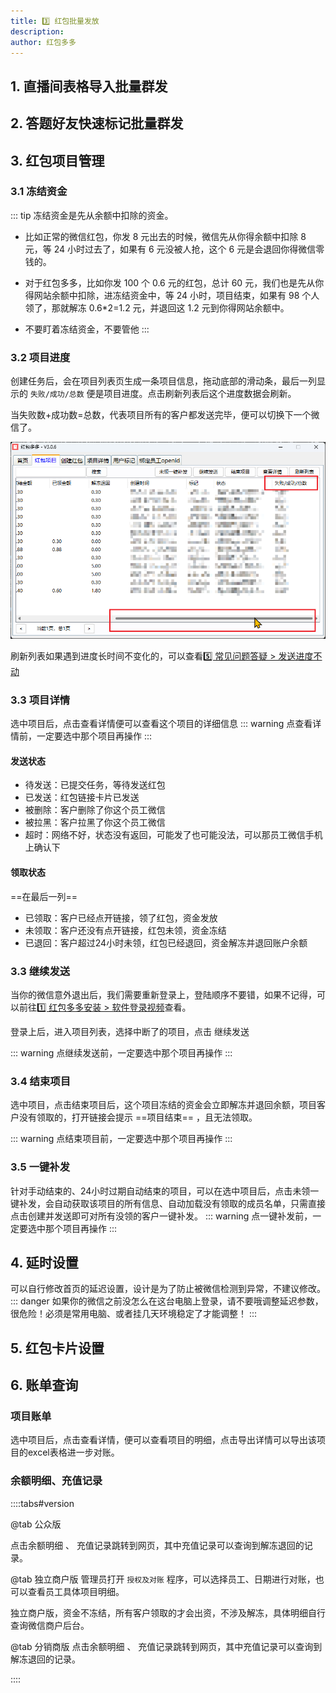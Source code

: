 ```yaml
---
title: 3️⃣ 红包批量发放
description: 
author: 红包多多
---
```


## 1. 直播间表格导入批量群发
<VideoPlayer src="/videos/ff_01.mp4" 
    poster="/videos/ff_01.jpg"
/>

## 2. 答题好友快速标记批量群发
<VideoPlayer src="/videos/ff_02.mp4" 
    poster="/videos/ff_02.jpg"
/>

## 3. 红包项目管理

### 3.1 冻结资金

::: tip
冻结资金是先从余额中扣除的资金。
- 比如正常的微信红包，你发 8 元出去的时候，微信先从你得余额中扣除 8 元，等 24 小时过去了，如果有 6 元没被人抢，这个 6 元是会退回你得微信零钱的。

- 对于红包多多，比如你发 100 个 0.6 元的红包，总计 60 元，我们也是先从你得网站余额中扣除，进冻结资金中，等 24 小时，项目结束，如果有 98 个人领了，那就解冻 0.6*2=1.2 元，并退回这 1.2 元到你得网站余额中。

- 不要盯着冻结资金，不要管他
:::

### 3.2 项目进度
创建任务后，会在项目列表页生成一条项目信息，拖动底部的滑动条，最后一列显示的 `失败/成功/总数` 便是项目进度。点击<kbd>刷新列表</kbd>后这个进度数据会刷新。

当失败数+成功数=总数，代表项目所有的客户都发送完毕，便可以切换下一个微信了。

![](/images/hbdd/ff_item.png)

刷新列表如果遇到进度长时间不变化的，可以查看[5️⃣ 常见问题答疑 > 发送进度不动](/hbdd/faq.md#_3-2-发送进度不动)

### 3.3 项目详情
选中项目后，点击<kbd>查看详情</kbd>便可以查看这个项目的详细信息
::: warning
点查看详情前，一定要选中那个项目再操作
:::

#### 发送状态
- 待发送：已提交任务，等待发送红包
- 已发送：红包链接卡片已发送
- 被删除：客户删除了你这个员工微信
- 被拉黑：客户拉黑了你这个员工微信
- 超时：网络不好，状态没有返回，可能发了也可能没法，可以那员工微信手机上确认下

#### 领取状态
 ==在最后一列== 
- 已领取：客户已经点开链接，领了红包，资金发放
- 未领取：客户还没有点开链接，红包未领，资金冻结
- 已退回：客户超过24小时未领，红包已经退回，资金解冻并退回账户余额

### 3.3 继续发送
当你的微信意外退出后，我们需要重新登录上，登陆顺序不要错，如果不记得，可以前往[1️⃣ 红包多多安装 > 软件登录视频](/hbdd/az.md#_3-软件登录视频)查看。

登录上后，进入项目列表，选择中断了的项目，点击 <kbd>继续发送</kbd>

::: warning
点继续发送前，一定要选中那个项目再操作
:::
### 3.4 结束项目

选中项目，点击<kbd>结束项目</kbd>后，这个项目冻结的资金会立即解冻并退回余额，项目客户没有领取的，打开链接会提示 ==项目结束== ，且无法领取。

::: warning
点结束项目前，一定要选中那个项目再操作
:::

### 3.5 一键补发
针对手动结束的、24小时过期自动结束的项目，可以在选中项目后，点击<kbd>未领一键补发</kbd>，会自动获取该项目的所有信息、自动加载没有领取的成员名单，只需直接点击<kbd>创建并发送</kbd>即可对所有没领的客户一键补发。
::: warning
点一键补发前，一定要选中那个项目再操作
:::

## 4. 延时设置
可以自行修改首页的延迟设置，设计是为了防止被微信检测到异常，不建议修改。
::: danger
如果你的微信之前没怎么在这台电脑上登录，请不要哦调整延迟参数，很危险！必须是常用电脑、或者挂几天环境稳定了才能调整！
:::

## 5. 红包卡片设置


## 6. 账单查询
### 项目账单
选中项目后，点击<kbd>查看详情</kbd>，便可以查看项目的明细，点击<kbd>导出详情</kbd>可以导出该项目的excel表格进一步对账。

### 余额明细、充值记录
::::tabs#version

@tab 公众版

点击<kbd>余额明细</kbd> 、 <kbd>充值记录</kbd>跳转到网页，其中充值记录可以查询到解冻退回的记录。

@tab 独立商户版
管理员打开 `授权及对账` 程序，可以选择员工、日期进行对账，也可以查看员工具体项目明细。

独立商户版，资金不冻结，所有客户领取的才会出资，不涉及解冻，具体明细自行查询微信商户后台。


@tab 分销商版
点击<kbd>余额明细</kbd> 、 <kbd>充值记录</kbd>跳转到网页，其中充值记录可以查询到解冻退回的记录。

::::